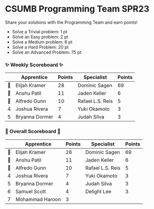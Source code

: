 # CSUMB Programming Team SPR23

Share your solutions with the Programming Team and earn points!

- Solve a Trivial problem: 1 pt
- Solve an Easy problem: 2 pt
- Solve a Medium problem: 6 pt
- Solve a Hard Problem: 20 pt
- Solve an Advanced Problem: 75 pt

### ✨ Weekly Scoreboard ✨
| |Apprentice|Points|Specialist|Points|
|-------|-------|-------|-------|-------|
|🥇|Elijah Kramer|28|Dominic Sagen|69|
|🥈|Anshu Patil|11|Jaden Keller|6|
|🥉|Alfredo Gunn|10|Rafael L.S. Reis|5|
|4|Joshua Rivera|7|Yuki Okamoto|3|
|5|Bryanna Dormer|4|Judah Silva|3|

### 🏁 Overall Scoreboard 🏁
| |Apprentice|Points|Specialist|Points|
|-------|-------|-------|-------|-------|
|🥇|Elijah Kramer|28|Dominic Sagen|69|
|🥈|Anshu Patil|11|Jaden Keller|6|
|🥉|Alfredo Gunn|10|Rafael L.S. Reis|5|
|4|Joshua Rivera|7|Yuki Okamoto|3|
|5|Bryanna Dormer|4|Judah Silva|3|
|6|Samuel Scott|4|Delight Lee|3|
|7|Mohammad Haroon|3| | |

